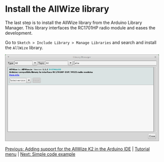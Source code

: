 # Install the AllWize library

The last step is to install the AllWize library from the Arduino Library Manager. This library interfaces the RC1701HP radio module and eases the development.

Go to `Sketch > Include Library > Manage Libraries` and search and install the `AllWize` library.

![Arduino IDE Library Manager](images/arduino-ide-library-manager.png)


[Previous: Adding support for the AllWize K2 in the Arduino IDE](03-allwizek2-arduino-ide-support.md) |
[Tutorial menu](readme.md) |
[Next: Simple code example](05-allwizek2-hello-world.md)